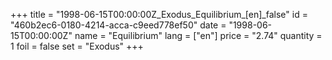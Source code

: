 +++
title = "1998-06-15T00:00:00Z_Exodus_Equilibrium_[en]_false"
id = "460b2ec6-0180-4214-acca-c9eed778ef50"
date = "1998-06-15T00:00:00Z"
name = "Equilibrium"
lang = ["en"]
price = "2.74"
quantity = 1
foil = false
set = "Exodus"
+++
